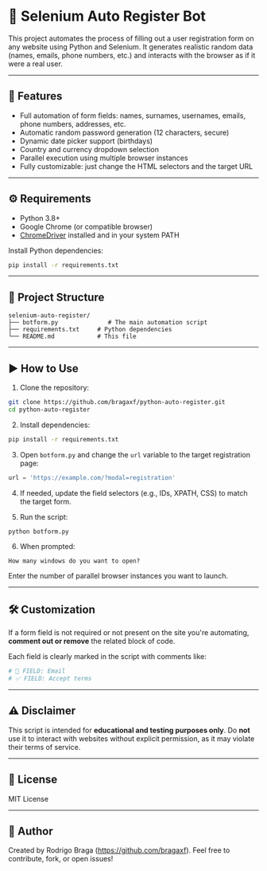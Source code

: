 # 🤖 Selenium Auto Register Bot

This project automates the process of filling out a user registration form on any website using Python and Selenium. It generates realistic random data (names, emails, phone numbers, etc.) and interacts with the browser as if it were a real user.

---

## 🚀 Features

- Full automation of form fields: names, surnames, usernames, emails, phone numbers, addresses, etc.
- Automatic random password generation (12 characters, secure)
- Dynamic date picker support (birthdays)
- Country and currency dropdown selection
- Parallel execution using multiple browser instances
- Fully customizable: just change the HTML selectors and the target URL

---

## ⚙️ Requirements

- Python 3.8+
- Google Chrome (or compatible browser)
- [ChromeDriver](https://sites.google.com/a/chromium.org/chromedriver/) installed and in your system PATH

Install Python dependencies:

```bash
pip install -r requirements.txt
```

---

## 📁 Project Structure

```
selenium-auto-register/
├── botform.py              # The main automation script
├── requirements.txt     # Python dependencies
└── README.md            # This file
```

---

## ▶️ How to Use

1. Clone the repository:

```bash
git clone https://github.com/bragaxf/python-auto-register.git
cd python-auto-register
```

2. Install dependencies:

```bash
pip install -r requirements.txt
```

3. Open `botform.py` and change the `url` variable to the target registration page:

```python
url = 'https://example.com/?modal=registration'
```

4. If needed, update the field selectors (e.g., IDs, XPATH, CSS) to match the target form.

5. Run the script:

```bash
python botform.py
```

6. When prompted:

```
How many windows do you want to open?
```

Enter the number of parallel browser instances you want to launch.

---

## 🛠 Customization

If a form field is not required or not present on the site you're automating, **comment out or remove** the related block of code.

Each field is clearly marked in the script with comments like:

```python
# 🧾 FIELD: Email
# ✅ FIELD: Accept terms
```

---

## ⚠️ Disclaimer

This script is intended for **educational and testing purposes only**. Do **not** use it to interact with websites without explicit permission, as it may violate their terms of service.

---

## 📄 License

MIT License

---

## 💬 Author

Created by Rodrigo Braga (https://github.com/bragaxf). Feel free to contribute, fork, or open issues!

